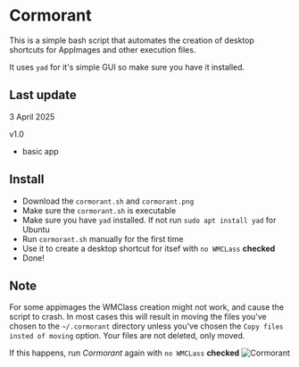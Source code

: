 # Cormorant
This is a simple bash script that automates the creation of desktop shortcuts for AppImages and other execution files.

It uses ```yad``` for it's simple GUI so make sure you have it installed.
## Last update
3 April 2025

v1.0

* basic app
## Install
* Download the ```cormorant.sh``` and ```cormorant.png```
* Make sure the ```cormorant.sh``` is executable
* Make sure you have ```yad``` installed. If not run ```sudo apt install yad``` for Ubuntu
* Run ```cormorant.sh``` manually for the first time
* Use it to create a desktop shortcut for itsef with ```no WMCLass``` **checked**
* Done!

## Note
For some appimages the WMClass creation might not work, and cause the script to crash. 
In most cases this will result in moving the files you've chosen to the ```~/.cormorant``` directory unless you've chosen the ```Copy files insted of moving``` option.
Your files are not deleted, only moved. 

If this happens, run *Cormorant* again with ```no WMCLass``` **checked**
![Cormorant](https://github.com/user-attachments/assets/6fc231d0-f42a-4237-9a61-9b00a0b0c21e)
